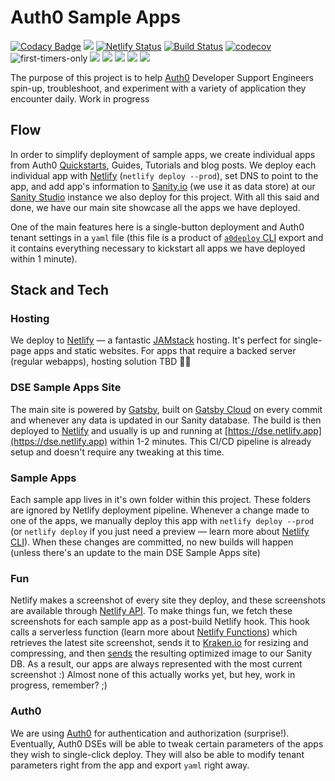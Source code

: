 # Auth0 Sample Apps

[![Codacy Badge](https://api.codacy.com/project/badge/Grade/a92a4837469d4c0a8fe947e032940a67)](https://app.codacy.com/manual/rosnovsky/auth0-example-apps?utm_source=github.com&utm_medium=referral&utm_content=rosnovsky/auth0-example-apps&utm_campaign=Badge_Grade_Dashboard) ![](https://david-dm.org/rosnovsky/auth0-example.apps.svg) [![Netlify Status](https://api.netlify.com/api/v1/badges/f91ff3d7-bb7e-41a5-b11a-fb2943beea18/deploy-status)](https://app.netlify.com/sites/dse/deploys) [![Build Status](https://travis-ci.org/rosnovsky/auth0-example-apps.svg?branch=master)](https://travis-ci.org/rosnovsky/auth0-example-apps) [![codecov](https://codecov.io/gh/rosnovsky/auth0-example-apps/branch/master/graph/badge.svg)](https://codecov.io/gh/rosnovsky/auth0-example-apps) ![first-timers-only](https://img.shields.io/badge/first--timers--only-friendly-orange.svg)
![](https://s3.us-west-1.wasabisys.com/rosnovsky-media/lighthouse_accessibility.svg) ![](https://s3.us-west-1.wasabisys.com/rosnovsky-media/lighthouse_best-practices.svg) ![](https://s3.us-west-1.wasabisys.com/rosnovsky-media/lighthouse_performance.svg) ![](https://s3.us-west-1.wasabisys.com/rosnovsky-media/lighthouse_seo.svg) ![](https://s3.us-west-1.wasabisys.com/rosnovsky-media/lighthouse_pwa.svg)

The purpose of this project is to help [Auth0](https://auth0.com) Developer Support Engineers spin-up, troubleshoot, and experiment with a variety of application they encounter daily. Work in progress

## Flow

In order to simplify deployment of sample apps, we create individual apps from Auth0 [Quickstarts](https://auth0.com/docs/quickstarts), Guides, Tutorials and blog posts. We deploy each individual app with [Netlify](https://netlify.com) (`netlify deploy --prod`), set DNS to point to the app, and add app's information to [Sanity.io](https://sanity.io) (we use it as data store) at our [Sanity Studio](https://dseapps.sanity.studio/desk) instance we also deploy for this project. With all this said and done, we have our main site showcase all the apps we have deployed.

One of the main features here is a single-button deployment and Auth0 tenant settings in a `yaml` file (this file is a product of [`a0deploy` CLI](https://auth0.com/docs/extensions/deploy-cli/guides/install-deploy-cli) export and it contains everything necessary to kickstart all apps we have deployed within 1 minute).

## Stack and Tech

### Hosting

We deploy to [Netlify](https://netlify.com) — a fantastic [JAMstack](https://jamstack.org) hosting. It's perfect for single-page apps and static websites. For apps that require a backed server (regular webapps), hosting solution TBD 🤷‍♂️

### DSE Sample Apps Site

The main site is powered by [Gatsby](https://gatsbyjs.org), built on [Gatsby Cloud](https://gatsbyjs.com) on every commit and whenever any data is updated in our Sanity database. The build is then deployed to [Netlify](https://netlify.com) and usually is up and running at [https://dse.netlify.app](https://dse.netlify.app) within 1-2 minutes. This CI/CD pipeline is already setup and doesn't require any tweaking at this time.

### Sample Apps

Each sample app lives in it's own folder within this project. These folders are ignored by Netlify deployment pipeline. Whenever a change made to one of the apps, we manually deploy this app with `netlify deploy --prod` (or `netlify deploy` if you just need a preview — learn more about [Netlify CLI](https://docs.netlify.com/cli/get-started/)). When these changes are committed, no new builds will happen (unless there's an update to the main DSE Sample Apps site)

### Fun

Netlify makes a screenshot of every site they deploy, and these screenshots are available through [Netlify API](https://open-api.netlify.com/). To make things fun, we fetch these screenshots for each sample app as a post-build Netlify hook. This hook calls a serverless function (learn more about [Netlify Functions](https://docs.netlify.com/functions/overview/)) which retrieves the latest site screenshot, sends it to [Kraken.io](https://kraken.io) for resizing and compressing, and then [sends](https://www.sanity.io/docs/http-api-assets) the resulting optimized image to our Sanity DB. As a result, our apps are always represented with the most current screenshot :) Almost none of this actually works yet, but hey, work in progress, remember? ;)

### Auth0

We are using [Auth0](https://auth0.com) for authentication and authorization (surprise!). Eventually, Auth0 DSEs will be able to tweak certain parameters of the apps they wish to single-click deploy. They will also be able to modify tenant parameters right from the app and export `yaml` right away.
